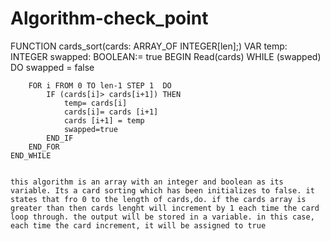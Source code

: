# Algorithm-check_point
FUNCTION cards_sort(cards: ARRAY_OF INTEGER[len];)
VAR
    temp: INTEGER
    swapped: BOOLEAN:= true
BEGIN
    Read(cards)
    WHILE (swapped) DO
        swapped = false

        FOR i FROM 0 TO len-1 STEP 1  DO
            IF (cards[i]> cards[i+1]) THEN
                temp= cards[i]
                cards[i]= cards [i+1]
                cards [i+1] = temp
                swapped=true
            END_IF
        END_FOR
    END_WHILE


    this algorithm is an array with an integer and boolean as its variable. Its a card sorting which has been initializes to false. it states that fro 0 to the length of cards,do. if the cards array is greater than then cards lenght will increment by 1 each time the card loop through. the output will be stored in a variable. in this case, each time the card increment, it will be assigned to true
